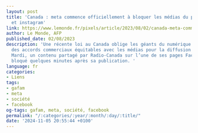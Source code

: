```yaml
---
layout: post
title: 'Canada : meta commence officiellement à bloquer les médias du pays sur facebook
  et instagram'
link: https://www.lemonde.fr/pixels/article/2023/08/02/canada-meta-commence-officiellement-a-bloquer-les-medias-du-pays_6184141_4408996.html
author: Le Monde, AFP
published_date: 02/08/2023
description: 'Une récente loi au Canada oblige les géants du numérique à conclure
  des accords commerciaux équitables avec les médias pour la diffusion de leur contenu.
  Mardi, un contenu partagé par Radio-Canada sur l’une de ses pages Facebook a été
  bloqué quelques minutes après sa publication. '
language: fr
categories:
- Liens
tags:
- gafam
- meta
- société
- facebook
og-tags: gafam, meta, société, facebook
permalink: "/:categories/:year/:month/:day/:title/"
date: '2024-11-05 20:55:44 +0100'
---
```

